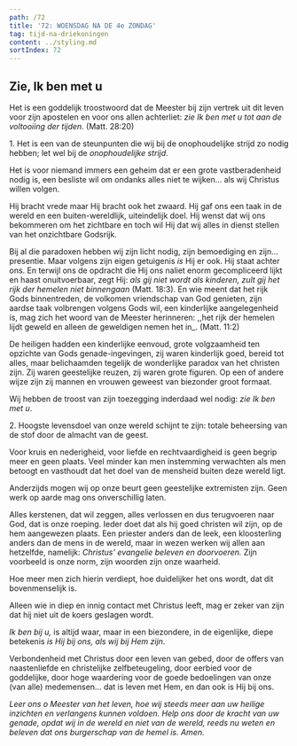 ```yaml
---
path: /72
title: '72: WOENSDAG NA DE 4e ZONDAG'
tag: tijd-na-driekoningen
content: ../styling.md
sortIndex: 72
---
```


## Zie, Ik ben met u

Het is een goddelijk troostwoord dat de Meester bij zijn vertrek uit dit leven voor zijn apostelen en voor ons allen achterliet: _zie Ik ben met u tot aan de voltooiing der tijden_. (Matt. 28:20)

1\. Het is een van de steunpunten die wij bij de onophoudelijke strijd zo nodig hebben; let wel bij de _onophoudelijke strijd_.

Het is voor niemand immers een geheim dat er een grote vastberadenheid nodig is, een besliste wil om ondanks alles niet te wijken... als wij Christus willen volgen.

Hij bracht vrede maar Hij bracht ook het zwaard. Hij gaf ons een taak in de wereld en een buiten-wereldlijk, uiteindelijk doel. Hij wenst dat wij ons bekommeren om het zichtbare en toch wil Hij dat wij alles in dienst stellen van het onzichtbare Godsrijk.

Bij al die paradoxen hebben wij zijn licht nodig, zijn bemoediging en zijn... presentie. Maar volgens zijn eigen getuigenis _is_ Hij er ook. Hij staat achter ons. En terwijl ons de opdracht die Hij ons naliet enorm gecompliceerd lijkt en haast onuitvoerbaar, zegt Hij: _als gij niet wordt als kinderen, zult gij het rijk der hemelen niet binnengaan_ (Matt. 18:3). En wie meent dat het rijk Gods binnentreden, de volkomen vriendschap van God genieten, zijn aardse taak volbrengen volgens Gods wil, een kinderlijke aangelegenheid is, mag zich het woord van de Meester herinneren: ,,het rijk der hemelen lijdt geweld en alleen de geweldigen nemen het in_. (Matt. 11:2)

De heiligen hadden een kinderlijke eenvoud, grote volgzaamheid ten opzichte van Gods genade-ingevingen, zij waren kinderlijk goed, bereid tot alles, maar belichaamden tegelijk de wonderlijke paradox van het christen zijn. Zij waren geestelijke reuzen, zij waren grote figuren. Op een of andere wijze zijn zij mannen en vrouwen geweest van biezonder groot formaat.

Wij hebben de troost van zijn toezegging inderdaad wel nodig: _zie Ik ben met u_.

2\. Hoogste levensdoel van onze wereld schijnt te zijn: totale beheersing van de stof door de almacht van de geest.

Voor kruis en nederigheid, voor liefde en rechtvaardigheid is geen begrip meer en geen plaats. Veel minder kan men instemming verwachten als men betoogt en vasthoudt dat het doel van de mensheid buiten deze wereld ligt.

Anderzijds mogen wij op onze beurt geen geestelijke extremisten zijn. Geen werk op aarde mag ons onverschillig laten.

Alles kerstenen, dat wil zeggen, alles verlossen en dus terugvoeren naar God, dat is onze roeping. Ieder doet dat als hij goed christen wil zijn, op de hem aangewezen plaats. Een priester anders dan de leek, een kloosterling anders dan de mens in de wereld, maar in wezen werken wij allen aan hetzelfde, namelijk: _Christus' evangelie beleven en doorvoeren._ Zijn voorbeeld is onze norm, zijn woorden zijn onze waarheid.

Hoe meer men zich hierin verdiept, hoe duidelijker het ons wordt, dat dit bovenmenselijk is.

Alleen wie in diep en innig contact met Christus leeft, mag er zeker van zijn dat hij niet uit de koers geslagen wordt.

_Ik ben bij u,_ is altijd waar, maar in een biezondere, in de eigenlijke, diepe betekenis _is Hij bij ons, als wij bij Hem zijn_.

Verbondenheid met Christus door een leven van gebed, door de offers van naastenliefde en christelijke zelfbeteugeling, door eerbied voor de goddelijke, door hoge waardering voor de goede bedoelingen van onze (van alle) medemensen... dat is leven met Hem, en dan ook is Hij bij ons.

_Leer ons o Meester van het leven, hoe wij steeds meer aan uw heilige inzichten en verlangens kunnen voldoen. Help ons door de kracht van uw genade, opdat wij in de wereld en niet van de wereld, reeds nu weten en beleven dat ons burgerschap van de hemel is. Amen._
